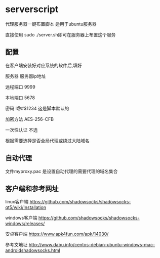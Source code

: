 # serverscript
代理服务器一键布置脚本
适用于ubuntu服务器


直接使用
sudo  ./server.sh即可在服务器上布置这个服务

## 配置
在客户端安装好对应系统的软件后,填好

服务器 服务器ip地址

远程端口  9999

本地端口  5678

密码  !@#$1234  这是脚本默认的

加密方法  AES-256-CFB

一次性认证 不选

根据需要选择是否全局代理或绕过大陆域名
## 自动代理
文件myproxy.pac 是设置自动代理的需要代理的域名集合

## 客户端和参考网址
linux客户端   https://github.com/shadowsocks/shadowsocks-qt5/wiki/Installation

windows客户端 https://github.com/shadowsocks/shadowsocks-windows/releases/

安卓客户端     https://www.apk4fun.com/apk/14030/

参考文地址 http://www.dabu.info/centos-debian-ubuntu-windows-mac-androidshadowsocks.html
